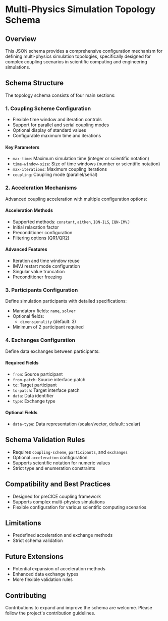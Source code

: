 # Multi-Physics Simulation Topology Schema

## Overview

This JSON schema provides a comprehensive configuration mechanism for defining multi-physics simulation topologies, specifically designed for complex coupling scenarios in scientific computing and engineering simulations.

## Schema Structure

The topology schema consists of four main sections:

### 1. Coupling Scheme Configuration
- Flexible time window and iteration controls
- Support for parallel and serial coupling modes
- Optional display of standard values
- Configurable maximum time and iterations

#### Key Parameters
- `max-time`: Maximum simulation time (integer or scientific notation)
- `time-window-size`: Size of time windows (number or scientific notation)
- `max-iterations`: Maximum coupling iterations
- `coupling`: Coupling mode (parallel/serial)

### 2. Acceleration Mechanisms
Advanced coupling acceleration with multiple configuration options:

#### Acceleration Methods
- Supported methods: `constant`, `aitken`, `IQN-ILS`, `IQN-IMVJ`
- Initial relaxation factor
- Preconditioner configuration
- Filtering options (QR1/QR2)

#### Advanced Features
- Iteration and time window reuse
- IMVJ restart mode configuration
- Singular value truncation
- Preconditioner freezing

### 3. Participants Configuration
Define simulation participants with detailed specifications:

- Mandatory fields: `name`, `solver`
- Optional fields: 
  - `dimensionality` (default: 3)
- Minimum of 2 participant required

### 4. Exchanges Configuration
Define data exchanges between participants:

#### Required Fields
- `from`: Source participant
- `from-patch`: Source interface patch
- `to`: Target participant
- `to-patch`: Target interface patch
- `data`: Data identifier
- `type`: Exchange type

#### Optional Fields
- `data-type`: Data representation (scalar/vector, default: scalar)

## Schema Validation Rules

- Requires `coupling-scheme`, `participants`, and `exchanges`
- Optional `acceleration` configuration
- Supports scientific notation for numeric values
- Strict type and enumeration constraints

## Compatibility and Best Practices

- Designed for preCICE coupling framework
- Supports complex multi-physics simulations
- Flexible configuration for various scientific computing scenarios

## Limitations

- Predefined acceleration and exchange methods
- Strict schema validation

## Future Extensions

- Potential expansion of acceleration methods
- Enhanced data exchange types
- More flexible validation rules

## Contributing

Contributions to expand and improve the schema are welcome. Please follow the project's contribution guidelines.